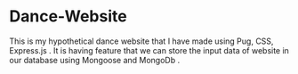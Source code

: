 # Dance-Website
This is my hypothetical dance website that I have made using Pug, CSS, Express.js . It is having feature that we can store the input data of website in our database using Mongoose and MongoDb .
